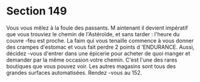 # Section 149

Vous vous mêlez à la foule des passants. M aintenant il devient
impératif que vous trouviez le chemin de l'Astéroïde, et sans
tarder : l'heure du couvre -feu est proche. La faim qui vous
tenaille commence à vous donner des crampes d'estomac et vous
fait perdre 2 points d 'ENDURANCE.  Aussi, décidez -vous
d'entrer dans une épicerie pour acheter de quoi manger et
demander par la même occasion votre chemin. C'est l'une des
rares boutiques que vous pouvez voir. Les autres magasins sont
tous des grandes surfaces automatisées. Rendez -vous au 152.